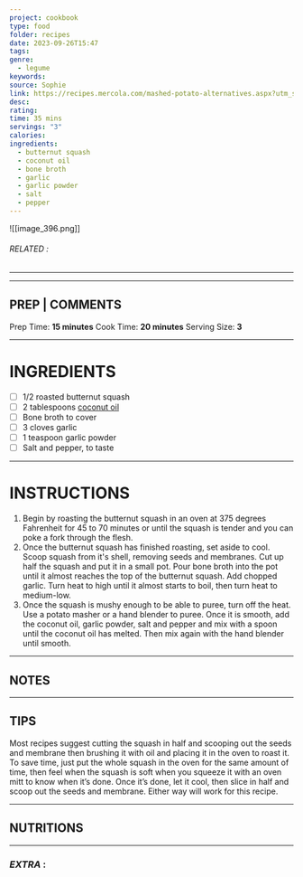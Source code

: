 ```yaml
---
project: cookbook
type: food
folder: recipes
date: 2023-09-26T15:47
tags: 
genre:
  - legume
keywords: 
source: Sophie
link: https://recipes.mercola.com/mashed-potato-alternatives.aspx?utm_source=prnl&utm_medium=email&utm_content=art2&utm_campaign=20181122Z1&et_cid=DM248489&et_rid=476389484
desc: 
rating: 
time: 35 mins
servings: "3"
calories: 
ingredients:
  - butternut squash
  - coconut oil
  - bone broth
  - garlic
  - garlic powder
  - salt
  - pepper
---
```


![[image_396.png]]
###### *RELATED* : 
---


---
## PREP | COMMENTS

Prep Time: **15 minutes** Cook Time: **20 minutes** Serving Size: **3**

---
# INGREDIENTS

- [ ] 1/2 roasted butternut squash
- [ ] 2 tablespoons [coconut oil](https://articles.mercola.com/sites/articles/archive/2013/11/18/coconut-oil-uses.aspx)
- [ ] Bone broth to cover
- [ ] 3 cloves garlic
- [ ] 1 teaspoon garlic powder
- [ ] Salt and pepper, to taste

---
# INSTRUCTIONS

1. Begin by roasting the butternut squash in an oven at 375 degrees Fahrenheit for 45 to 70 minutes or until the squash is tender and you can poke a fork through the flesh.
2. Once the butternut squash has finished roasting, set aside to cool. Scoop squash from it's shell, removing seeds and membranes. Cut up half the squash and put it in a small pot. Pour bone broth into the pot until it almost reaches the top of the butternut squash. Add chopped garlic. Turn heat to high until it almost starts to boil, then turn heat to medium-low.
3. Once the squash is mushy enough to be able to puree, turn off the heat. Use a potato masher or a hand blender to puree. Once it is smooth, add the coconut oil, garlic powder, salt and pepper and mix with a spoon until the coconut oil has melted. Then mix again with the hand blender until smooth.

---
## NOTES



---
## TIPS

Most recipes suggest cutting the squash in half and scooping out the seeds and membrane then brushing it with oil and placing it in the oven to roast it. To save time, just put the whole squash in the oven for the same amount of time, then feel when the squash is soft when you squeeze it with an oven mitt to know when it’s done. Once it’s done, let it cool, then slice in half and scoop out the seeds and membrane. Either way will work for this recipe.

---
## NUTRITIONS



---
### *EXTRA* :



